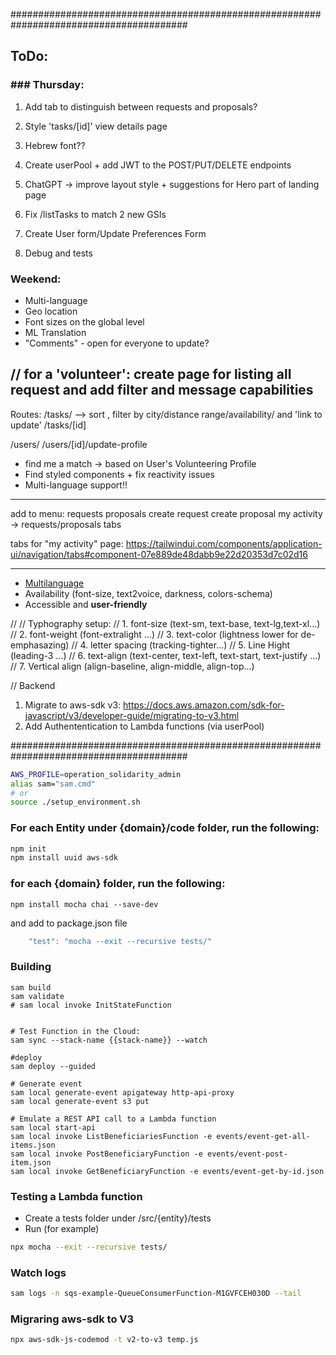 ########################################################################################

## ToDo:

### ### Thursday:

1. Add tab to distinguish between requests and proposals?
2. Style 'tasks/[id]' view details page
3. Hebrew font??
4. Create userPool + add JWT to the POST/PUT/DELETE endpoints

5. ChatGPT -> improve layout style + suggestions for Hero part of landing page
6. Fix /listTasks to match 2 new GSIs
7. Create User form/Update Preferences Form
8. Debug and tests

### Weekend:

- Multi-language
- Geo location
- Font sizes on the global level
- ML Translation
- "Comments" - open for everyone to update?

## // for a 'volunteer': create page for listing all request and add filter and message capabilities

Routes:
/tasks/ --> sort , filter by city/distance range/availability/ and 'link to update'
/tasks/[id]

/users/
/users/[id]/update-profile

- find me a match -> based on User's Volunteering Profile
- Find styled components + fix reactivity issues
- Multi-language support!!

---

add to menu:
requests
proposals
create request
create proposal
my activity -> requests/proposals tabs

tabs for "my activity" page:
https://tailwindui.com/components/application-ui/navigation/tabs#component-07e889de48dabb9e22d20353d7c02d16

---

- [Multilanguage](https://phrase.com/blog/posts/nextjs-i18n/)
- Availability (font-size, text2voice, darkness, colors-schema)
- Accessible and **user-friendly**

//
// Typhography setup:
// 1. font-size (text-sm, text-base, text-lg,text-xl...)
// 2. font-weight (font-extralight ...)
// 3. text-color (lightness lower for de-emphasazing)
// 4. letter spacing (tracking-tighter...)
// 5. Line Hight (leading-3 ...)
// 6. text-align (text-center, text-left, text-start, text-justify ...)
// 7. Vertical align (align-baseline, align-middle, align-top...)

//
Backend

1. Migrate to aws-sdk v3:
   https://docs.aws.amazon.com/sdk-for-javascript/v3/developer-guide/migrating-to-v3.html
2. Add Authententication to Lambda functions (via userPool)

########################################################################################

```sh
AWS_PROFILE=operation_solidarity_admin
alias sam="sam.cmd"
# or
source ./setup_environment.sh

```

### For each Entity under {domain}/code folder, run the following:

```sh
npm init
npm install uuid aws-sdk
```

### for each {domain} folder, run the following:

```
npm install mocha chai --save-dev
```

and add to package.json file

```js
    "test": "mocha --exit --recursive tests/"
```

### Building

```
sam build
sam validate
# sam local invoke InitStateFunction


# Test Function in the Cloud:
sam sync --stack-name {{stack-name}} --watch

#deploy
sam deploy --guided

# Generate event
sam local generate-event apigateway http-api-proxy
sam local generate-event s3 put

# Emulate a REST API call to a Lambda function
sam local start-api
sam local invoke ListBeneficiariesFunction -e events/event-get-all-items.json
sam local invoke PostBeneficiaryFunction -e events/event-post-item.json
sam local invoke GetBeneficiaryFunction -e events/event-get-by-id.json

```

### Testing a Lambda function

- Create a tests folder under /src/{entity}/tests
- Run (for example)

```sh
npx mocha --exit --recursive tests/
```

### Watch logs

```sh
sam logs -n sqs-example-QueueConsumerFunction-M1GVFCEH030D --tail

```

### Migraring aws-sdk to V3

```sh
npx aws-sdk-js-codemod -t v2-to-v3 temp.js
```
